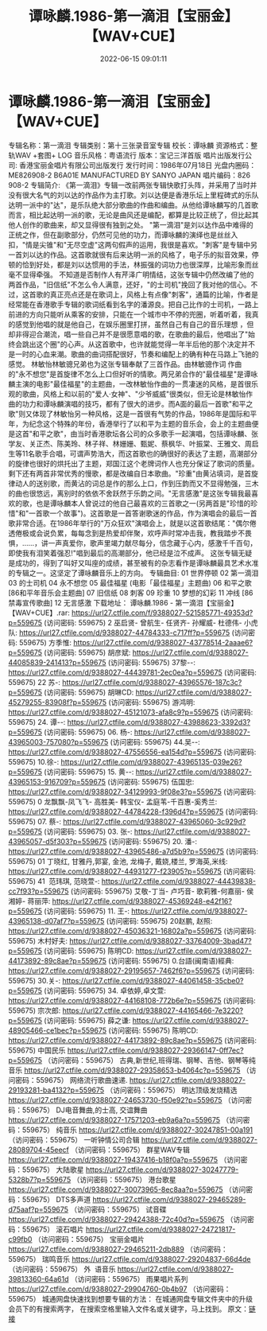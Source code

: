 ﻿---
title: 谭咏麟.1986-第一滴泪【宝丽金】【WAV+CUE】
date: 2022-06-15 09:01:11
categories: WAV车载音乐、镜像
tags: 华语中文
---
# 谭咏麟.1986-第一滴泪【宝丽金】【WAV+CUE】

专辑名称：第一滴泪
专辑类别：第十三张录音室专辑
校长：谭咏麟
资源格式：整轨WAV +套图+
LOG
音乐风格：粤语流行
版本：宝记三洋首版
唱片出版发行公司:
香港宝丽金唱片有限公司出版发行
发行时间：1986年07月18日
光盘内圈码：ME826908-2 B6A01E
MANUFACTURED BY SANYO JAPAN
唱片编码：826 908-2
专辑简介:
《第一滴泪》专辑一改前两张专辑快歌打头阵，并采用了当时并没有很大名气的刘以达的作品作为主打歌。刘以达便是香港乐坛上里程碑式的乐队达明一派中的"达"，是乐队绝大部分歌曲的作曲和编曲。从他给谭咏麟写的几首歌而言，相比起达明一派的歌，无论是曲风还是编配，都算是比较正统了，但比起其他人创作的歌曲来，却又显得很有独到之处。
"第一滴泪"是刘以达作品中难得的正统之作，但在副歌部分，仍然可见他的功力，而谭咏麟的演绎也是丝丝入扣，"情是尖锥"和"无尽空虚"这两句假声的运用，我很是喜欢。"刺客"是专辑中另一首刘以达的作品。这首歌就很有后来达明一派的风格了，电子乐的拟音效果，停顿的恰到好处，都是刘以达惯用的手法，林振强的词功力也很深厚，比喻形象而丝毫不显得牵强。
不知道是否制作人有芹泽广明情结，这张专辑中仍然改编了他的两首作品，"旧信纸"不怎么令人满意，还好，"的士司机"挽回了我对他的信心。不过，这首歌的真正亮点还是在歌词上，风格上有点像"刺客"，通篇的比喻，作者是经常能在香港歌手专辑的歌词纸看到名字的潘源良。把自己比作的士司机，一路上前进的方向只能听从乘客的安排，只能在一个城市中不停的兜圈，听着听着，我真的感觉到他唱的就是他自己，在娱乐圈里打拼，虽然自己有自己的音乐理想
，但却非得迎合潮流，唱一些自己并不是很愿意唱的歌，在歌曲的最后，他唱出了"始终会跳出这个圈"的心声。从这首歌中，也许就能觉得一年半后他的那个决定并不是一时的心血来潮。歌曲的曲词搭配很好，节奏和编配上的确有种在马路上飞驰的感觉。
林敏怡林敏骢兄弟也为这张专辑奉献了三首作品。由林敏骢作词
作曲的"永不想您"是首旋律不怎么上口但好听的情歌。两兄弟合作的"最佳福星"是谭咏麟主演的电影"最佳福星"的主题曲，一改林敏怡作曲的一贯凄迷的风格，是首很乐观的歌曲，风格上和以前的"爱人·女神"、"少爷威威"很类似，但无论是林敏怡作曲的功力和谭咏麟演唱的技巧，都有了很大的进步。而A面的最后一首歌"和平之歌"则又体现了林敏怡另一种风格，这是一首很有气势的作品，1986年是国际和平年，为纪念这个特殊的年份，香港举行了以和平为主题的音乐会，会上的主题曲便是这首"和平之歌"，由当时香港歌坛各公司的众多歌手一起演唱，包括谭咏麟、张学友、关正杰、陈美玲、林子祥、林姗姗、甄妮、蔡枫华、叶振棠、王雅文、周启生等11名歌手合唱，可谓声势浩大，而这首歌也的确很好的表达了主题，高潮部分的旋律也很好的烘托出了主题，郑国江这个老牌词作人也充分保证了歌词的质量。
剩下还有两首非常优秀的慢歌，都是改编自日本歌曲。"珍重"由黄沾填词，是首旋律动人的送别歌，而黄沾的词总是作的那么上口，作到压韵而又不显得勉强，三木的曲也很悠远，离别时的依依不舍跃然于乐韵之间。"无言感激"是这张专辑我最喜欢的歌，也是谭咏麟本人曾说过的他自己最喜欢的三首歌之一(另两首是"珍惜的珍惜"和"一首歌一个故事")。这首歌是一首答谢歌迷的作品，作为演唱会的最后一首歌非常合适。在1986年举行的"万众狂欢"演唱会上，就是以这首歌结尾："偶尔倦透倦极或会说负累，每每念到是热爱却伴聚，欢呼声时常冲击我，教我踏步不畏惧，……，讲一声真爱你，歌声里竭力献尽每分，信念藏于心内，感激千千百句，即使我有泪笑着强忍!"唱到最后的高潮部分，他已经是泣不成声。
这张专辑无疑是成功的，得到了叫好又叫座的成绩，甚至被有的杂志看作是谭咏麟最具艺术水准的专辑之一。这坚定了谭咏麟音乐上的方向。
专辑曲目:
01 世界停顿
02 第一滴泪
03 的士司机
04 永不想您
05 最佳福星
(电影「最佳福星」主题曲)
06 和平之歌
[86和平年音乐会主题曲]
07 旧信纸
08 刺客
09 珍重
10 梦想的幻彩
11 冲线 [86禁毒宣传歌曲]
12 无言感激
下载地址：
谭咏麟.1986 - 第一滴泪【宝丽金】 【WAV+CUE】.rar: https://url27.ctfile.com/f/9388027-521585771-49353d?p=559675
(访问密码: 559675)
2 巫启贤- 曾航生- 任贤齐- 孙耀威- 杜德伟- 小虎队: https://url27.ctfile.com/d/9388027-44784333-c717ff?p=559675
(访问密码: 559675)
方季惟: https://url27.ctfile.com/d/9388027-43778514-2aaae6?p=559675
(访问密码: 559675)
胡彦斌: https://url27.ctfile.com/d/9388027-44085839-241413?p=559675
(访问密码: 559675)
37黎--: https://url27.ctfile.com/d/9388027-44439781-2ec0ea?p=559675
(访问密码: 559675)
22 苏-: https://url27.ctfile.com/d/9388027-43965576-187c3c?p=559675
(访问密码: 559675)
胡琳CD: https://url27.ctfile.com/d/9388027-45279255-83908f?p=559675
(访问密码: 559675)
游鸿明: https://url27.ctfile.com/d/9388027-45121073-afa8c9?p=559675
(访问密码: 559675)
24. 谭--: https://url27.ctfile.com/d/9388027-43988623-3392d3?p=559675
(访问密码: 559675)
06. 杨-: https://url27.ctfile.com/d/9388027-43965003-757080?p=559675
(访问密码: 559675)
44.吴--: https://url27.ctfile.com/d/9388027-47556556-ea154d?p=559675
(访问密码: 559675)
10.徐-: https://url27.ctfile.com/d/9388027-43965135-039e26?p=559675
(访问密码: 559675)
15. 黄--: https://url27.ctfile.com/d/9388027-43965153-916709?p=559675
(访问密码: 559675)
伍国忠: https://url27.ctfile.com/d/9388027-34129993-9f08e3?p=559675
(访问密码: 559675)
0 龙飘飘-凤飞飞- 高胜美- 韩宝仪-
孟庭苇-千百惠-奚秀兰: https://url27.ctfile.com/d/9388027-44784228-f396d4?p=559675
(访问密码: 559675)
07. 蔡-: https://url27.ctfile.com/d/9388027-43965060-3c929d?p=559675
(访问密码: 559675)
03. 张-: https://url27.ctfile.com/d/9388027-43965057-d5f303?p=559675
(访问密码: 559675)
20. 潘-: https://url27.ctfile.com/d/9388027-43965486-a7d5b9?p=559675
(访问密码: 559675)
01 丁晓红, 甘雅丹,郭宴, 金池, 龙梅子, 戴娆,楼兰, 罗海英,米线: https://url27.ctfile.com/d/9388027-44931277-f23905?p=559675
(访问密码: 559675)
41  范玮琪, 范晓萱-: https://url27.ctfile.com/d/9388027-44439838-cc7f93?p=559675
(访问密码: 559675)
艾敬-丁当- 卢巧音- 歌莉雅-何嘉丽- 侯湘婷- 蒋丽萍: https://url27.ctfile.com/d/9388027-45369248-e42f16?p=559675
(访问密码: 559675)
11. 王-: https://url27.ctfile.com/d/9388027-43965138-d07af7?p=559675
(访问密码: 559675)
20赵鹏, 赵照: https://url27.ctfile.com/d/9388027-45036321-16802a?p=559675
(访问密码: 559675)
木村好夫: https://url27.ctfile.com/d/9388027-33764009-3bad47?p=559675
(访问密码: 559675)
陈明CD:
https://url27.ctfile.com/d/9388027-44173892-89c8ae?p=559675
(访问密码:
559675)
0.台語(闽南语)經典: https://url27.ctfile.com/d/9388027-29195657-7462f6?p=559675
(访问密码: 559675)
30.关-: https://url27.ctfile.com/d/9388027-44061458-35cbe0?p=559675
(访问密码: 559675)
34. 卓依婷,卓文萱: https://url27.ctfile.com/d/9388027-44168108-772b6e?p=559675
(访问密码: 559675)
宗次郎: https://url27.ctfile.com/d/9388027-44165466-7e3220?p=559675
(访问密码: 559675)
薛之谦: https://url27.ctfile.com/d/9388027-48905466-ce1bec?p=559675
(访问密码: 559675)
陈明CD: https://url27.ctfile.com/d/9388027-44173892-89c8ae?p=559675
(访问密码: 559675)
中国民乐
https://url27.ctfile.com/d/9388027-29366147-0ff7ec?p=559675
（访问密码：559675）
古典,新世纪,班得瑞、钢琴、吉他、钢琴等纯音乐
https://url27.ctfile.com/d/9388027-29358653-b4064c?p=559675
（访问密码：559675）
网络流行歌曲速递.
https://url27.ctfile.com/d/9388027-29193281-ba4132?p=559675
（访问密码：559675）
明达顶级发烧精选
https://url27.ctfile.com/d/9388027-24653730-f50e92?p=559675
（访问密码：559675）
DJ电音舞曲,的士高, 交谊舞曲
https://url27.ctfile.com/d/9388027-17571203-eb9a6a?p=559675
（访问密码：559675）
纯音乐
https://url27.ctfile.com/d/9388027-30247851-00a191
（访问密码：559675）
一听钟情公司合辑
https://url27.ctfile.com/d/9388027-28089704-45eecf
（访问密码：559675）
群星WAV专辑
https://url27.ctfile.com/d/9388027-19437416-b18f0a?p=559675
（访问密码：559675）
大陆歌星
https://url27.ctfile.com/d/9388027-30247779-5328b7?p=559675
（访问密码：559675）
港台歌星
https://url27.ctfile.com/d/9388027-30073965-8ec8aa?p=559675
（访问密码：559675）
DTS多声道
https://url27.ctfile.com/d/9388027-29465289-d75aaf?p=559675
（访问密码：559675）
试音碟
https://url27.ctfile.com/d/9388027-29424388-72c40d?p=559675
（访问密码：559675）
滚石唱片
https://url27.ctfile.com/d/9388027-24721817-c99fb0
（访问密码：559675）
宝丽金唱片
https://url27.ctfile.com/d/9388027-29465211-2db889
（访问密码：559675）
瑞鸣音乐
https://url27.ctfile.com/d/9388027-29204837-66d4de
（访问密码：559675）
外  语音乐
https://url27.ctfile.com/d/9388027-39813360-64a61d
（访问密码：559675）
雨果唱片系列
https://url27.ctfile.com/d/9388027-29904760-0b4b97
（访问密码：559675）
城通网盘快速找到想要专辑的方法：
在城通网盘专辑文件夹中的升级会员下的有搜索两字，
在搜索空格里输入文件名或关键字，马上找到。
原文：[链接](https://blog.sina.com.cn/s/blog_1647c7e7601030xs0.html)